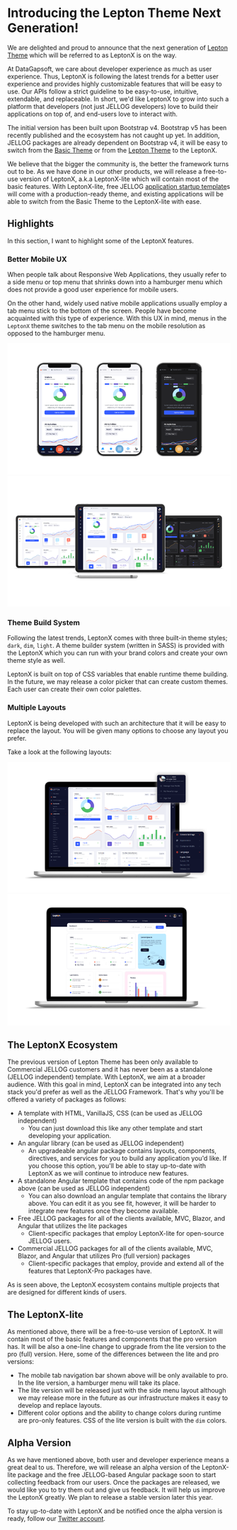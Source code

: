 # Introducing the Lepton Theme Next Generation!

We are delighted and proud to announce that the next generation of [Lepton Theme](https://leptontheme.com/) which will be referred to as LeptonX is on the way. 

At DataGapsoft, we care about developer experience as much as user experience. Thus, LeptonX is following the latest trends for a better user experience and provides highly customizable features that will be easy to use. Our APIs follow a strict guideline to be easy-to-use, intuitive, extendable, and replaceable. In short, we'd like LeptonX to grow into such a platform that developers (not just JELLOG developers) love to build their applications on top of, and end-users love to interact with. 

The initial version has been built upon Bootstrap v4. Bootstrap v5 has been recently published and the ecosystem has not caught up yet. In addition, JELLOG packages are already dependent on Bootstrap v4, it will be easy to switch from the [Basic Theme](https://docs.jellog.io/en/jellog/latest/UI/AspNetCore/Basic-Theme) or from the [Lepton Theme](https://commercial.jellog.io/themes) to the LeptonX. 

We believe that the bigger the community is, the better the framework turns out to be. As we have done in our other products, we will release a free-to-use version of LeptonX, a.k.a LeptonX-lite which will contain most of the basic features. With LeptonX-lite, free JELLOG [application startup template](https://docs.jellog.io/en/jellog/latest/Startup-Templates/Application)s will come with a production-ready theme, and existing applications will be able to switch from the Basic Theme to the LeptonX-lite with ease.

## Highlights

In this section, I want to highlight some of the LeptonX features.

### Better Mobile UX

When people talk about Responsive Web Applications, they usually refer to a side menu or top menu that shrinks down into a hamburger menu which does not provide a good user experience for mobile users. 

On the other hand, widely used native mobile applications usually employ a tab menu stick to the bottom of the screen. People have become acquainted with this type of experience. With this UX in mind, menus in the `LeptonX` theme switches to the tab menu on the mobile resolution as opposed to the hamburger menu. 

![Three iPhones showing LeptonX theme for mobile resolution in dark, dim, and light themes](./mobiles.png)
![Three iPads showing LeptonX theme for tablet resolution in dark, dim and light themes](./tablets.png)

### Theme Build System

Following the latest trends, LeptonX comes with three built-in theme styles; `dark`, `dim`, `light`.
A theme builder system (written in SASS) is provided with the LeptonX which you can run with your brand colors and create your own theme style as well. 

LeptonX is built on top of CSS variables that enable runtime theme building. In the future, we may release a color picker that can create custom themes. Each user can create their own color palettes. 

### Multiple Layouts

LeptonX is being developed with such an architecture that it will be easy to replace the layout. You will be given many options to choose any layout you prefer.

Take a look at the following layouts:

![An image showing default layout for LeptonX lite and pro packages](./default-layout.png)
![An image showing top menu layout](./top-menu-layout.png)

## The LeptonX Ecosystem

The previous version of Lepton Theme has been only available to Commercial JELLOG customers and it has never been as a standalone (JELLOG independent) template. With LeptonX, we aim at a broader audience. With this goal in mind, LeptonX can be integrated into any tech stack you'd prefer as well as the JELLOG Framework. That's why you'll be offered a variety of packages as follows:

- A template with HTML, VanillaJS, CSS (can be used as JELLOG independent)
  - You can just download this like any other template and start developing your application.
- An angular library (can be used as JELLOG independent)
  - An upgradeable angular package contains layouts, components, directives, and services for you to build any application you'd like. If you choose this option, you'll be able to stay up-to-date with LeptonX as we will continue to introduce new features. 
- A standalone Angular template that contains code of the npm package above (can be used as JELLOG independent)
  - You can also download an angular template that contains the library above. You can edit it as you see fit, however, it will be harder to integrate new features once they become available.
- Free JELLOG packages for all of the clients available, MVC, Blazor, and Angular that utilizes the lite packages
  - Client-specific packages that employ LeptonX-lite for open-source JELLOG users.
- Commercial JELLOG packages for all of the clients available, MVC, Blazor, and Angular that utilizes Pro (full version) packages
  - Client-specific packages that employ, provide and extend all of the features that LeptonX-Pro packages have.

As is seen above, the LeptonX ecosystem contains multiple projects that are designed for different kinds of users. 

## The LeptonX-lite

As mentioned above, there will be a free-to-use version of LeptonX. It will contain most of the basic features and components that the pro version has. It will be also a one-line change to upgrade from the lite version to the pro (full) version. Here, some of the differences between the lite and pro versions: 

- The mobile tab navigation bar shown above will be only available to pro. In the lite version, a hamburger menu will take its place.
- The lite version will be released just with the side menu layout although we may release more in the future as our infrastructure makes it easy to develop and replace layouts. 
- Different color options and the ability to change colors during runtime are pro-only features. CSS of the lite version is built with the `dim` colors. 

## Alpha Version

As we have mentioned above, both user and developer experience means a great deal to us. Therefore, we will release an alpha version of the LeptonX-lite package and the free JELLOG-based Angular package soon to start collecting feedback from our users. Once the packages are released, we would like you to try them out and give us feedback. It will help us improve the LeptonX greatly. We plan to release a stable version later this year. 

To stay up-to-date with LeptonX and be notified once the alpha version is ready, follow our [Twitter account](https://twitter.com/dataGapsoftcompany).